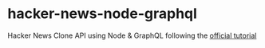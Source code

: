 # hacker-news-node-graphql

Hacker News Clone API using Node & GraphQL following the [official tutorial](https://www.howtographql.com/graphql-js/0-introduction/)